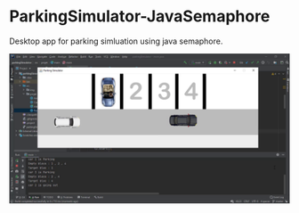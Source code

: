 # ParkingSimulator-JavaSemaphore
Desktop app for parking simluation using java semaphore.

![](VIDEO_DEMO/java_semaphore_app.png)

